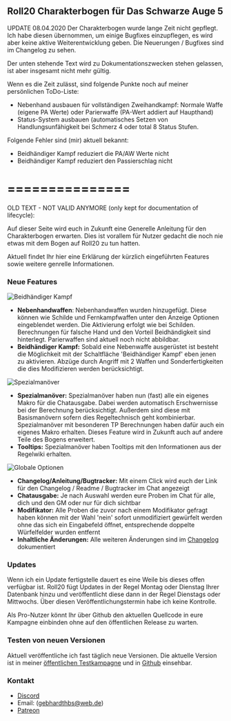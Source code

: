 ## Roll20 Charakterbogen für Das Schwarze Auge 5

UPDATE 08.04.2020
Der Charakterbogen wurde lange Zeit nicht gepflegt. Ich habe diesen übernommen, um einige Bugfixes einzupflegen, es wird aber keine aktive Weiterentwicklung geben.
Die Neuerungen / Bugfixes sind im Changelog zu sehen.

Der unten stehende Text wird zu Dokumentationszwecken stehen gelassen, ist aber insgesamt nicht mehr gültig.

Wenn es die Zeit zulässt, sind folgende Punkte noch auf meiner persönlichen ToDo-Liste:
 - Nebenhand ausbauen für vollständigen Zweihandkampf: Normale Waffe (eigene PA Werte) oder Parierwaffe (PA-Wert addiert auf Haupthand)
 - Status-System ausbauen (automatisches Setzen von Handlungsunfähigkeit bei Schmerz 4 oder total 8 Status Stufen.

Folgende Fehler sind (mir) aktuell bekannt:
 - Beidhändiger Kampf reduziert die PA/AW Werte nicht
 - Beidhändiger Kampf reduziert den Passierschlag nicht

===============
===============

OLD TEXT - NOT VALID ANYMORE (only kept for documentation of lifecycle):

Auf dieser Seite wird euch in Zukunft eine Generelle Anleitung für den Charakterbogen erwarten. Dies ist vorallem für Nutzer gedacht die noch nie etwas mit dem Bogen auf Roll20 zu tun hatten.

Aktuell findet Ihr hier eine Erklärung der kürzlich eingeführten Features sowie weitere genrelle Informationen.

### Neue Features

![Beidhändiger Kampf](https://i.imgur.com/8ytS1Zu.png)
 * **Nebenhandwaffen**: Nebenhandwaffen wurden hinzugefügt. Diese können wie Schilde und Fernkampfwaffen unter den Anzeige Optionen eingeblendet werden. Die Aktivierung erfolgt wie bei Schilden. Berechnungen für falsche Hand und den Vorteil Beidhändigkeit sind hinterlegt. Parierwaffen sind aktuell noch nicht abbildbar.
 * **Beidhändiger Kampf:** Sobald eine Nebenwaffe ausgerüstet ist besteht die Möglichkeit mit der Schaltfläche 'Beidhändiger Kampf' eben jenen zu aktivieren. Abzüge durch Angriff mit 2 Waffen und Sonderfertigkeiten die dies Modifizieren werden berücksichtigt.
 
![Spezialmanöver](https://i.imgur.com/4n5EHku.png)
 * **Spezialmanöver:** Spezialmanöver haben nun (fast) alle ein eigenes Makro für die Chatausgabe. Dabei werden automatisch Erschwernisse bei der Berechnung berücksichtigt. Außerdem sind diese mit Basismanövern sofern dies Regeltechnisch geht kombinierbar. Spezialmanöver mit besonderen TP Berechnungen haben dafür auch ein eigenes Makro erhalten. Dieses Feature wird in Zukunft auch auf andere Teile des Bogens erweitert.
 * **Tooltips:** Spezialmanöver haben Tooltips mit den Informationen aus der Regelwiki erhalten.

![Globale Optionen](https://i.imgur.com/GpYN42a.png)
 * **Changelog/Anleitung/Bugtracker:** Mit einem Click wird euch der Link für den Changelog / Readme / Bugtracker im Chat angezeigt
 * **Chatausgabe:** Je nach Auswahl werden eure Proben im Chat für alle, dich und den GM oder nur für dich sichtbar
 * **Modifikator:** Alle Proben die zuvor nach einem Modifikator gefragt haben können mit der Wahl 'nein' sofort unmodifiziert gewürfelt werden ohne das sich ein Eingabefeld öffnet, entsprechende doppelte Würfelfelder wurden entfernt
 * **Inhaltliche Änderungen:** Alle weiteren Änderungen sind im [Changelog](https://github.com/Meteox/roll20-character-sheets/blob/master/Das_Schwarze_Auge_5/changelog.md) dokumentiert

### Updates

Wenn ich ein Update fertigstelle dauert es eine Weile bis dieses offen verfügbar ist. Roll20 fügt Updates in der Regel Montag oder Dienstag Ihrer Datenbank hinzu und veröffentlicht diese dann in der Regel Dienstags oder Mittwochs. Über diesen Veröffentlichungstermin habe ich keine Kontrolle.

Als Pro-Nutzer könnt Ihr über Github den aktuellen Quellcode in eure Kampagne einbinden ohne auf den öffentlichen Release zu warten.


### Testen von neuen Versionen

Aktuell veröffentliche ich fast täglich neue Versionen. Die aktuelle Version ist in meiner [öffentlichen Testkampagne](https://app.roll20.net/join/1206379/qP-T_Q) und in [Github](https://github.com/Meteox/roll20-character-sheets/tree/master/Das_Schwarze_Auge_5) einsehbar. 

### Kontakt

* [Discord](https://discord.gg/KT5qj9)
* Email: (gebhardthbs@web.de)
* [Patreon](https://www.patreon.com/user?u=118076)